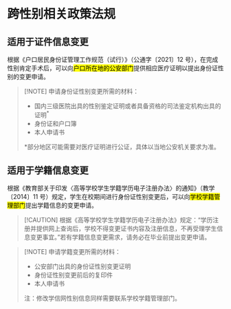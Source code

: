 # 跨性别相关政策法规

## 适用于证件信息变更

根据《户口居民身份证管理工作规范（试行）》（公通字〔2021〕12 号），在完成性别肯定手术后，可以向<mark>户口所在地的公安部门</mark>提供相应医疗证明以提出身份证性别的变更申请。

> [!NOTE] 申请身份证性别变更所需的材料：
>* 国内三级医院出具的性别鉴定证明或者具备资格的司法鉴定机构出具的证明<sup>*</sup>
>* 身份证和户口簿
>* 本人申请书
>
>*部分地区可能需要对医疗证明进行公证，具体以当地公安机关要求为准。

## 适用于学籍信息变更

根据《教育部关于印发〈高等学校学生学籍学历电子注册办法〉的通知》（教学〔2014〕11 号）规定，学生在校期间进行身份证性别变更后，可以向<mark>学校学籍管理部门</mark>提出学籍信息的变更申请。

> [!CAUTION] 根据《高等学校学生学籍学历电子注册办法》规定：“学历注册并提供网上查询后，学校不得变更证书内容及注册信息，不再受理学生信息变更事宜。”若有学籍信息变更需求，请务必在毕业前提出变更申请。

> [!NOTE] 申请学籍变更所需的材料：
>* 公安部门出具的身份证性别变更证明
>* 身份证性别变更前后的复印件
>* 本人申请书
>
>注：修改学信网性别信息同样需要联系学校学籍管理部门。
